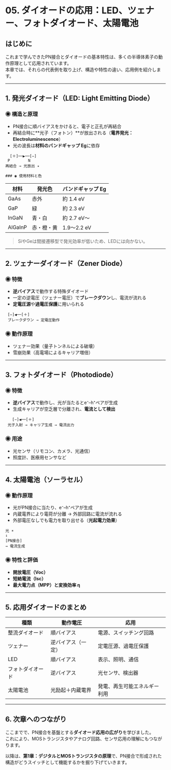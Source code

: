# 05. ダイオードの応用：LED、ツェナー、フォトダイオード、太陽電池

## はじめに

これまで学んできたPN接合とダイオードの基本特性は、多くの半導体素子の動作原理として応用されています。  
本章では、それらの代表例を取り上げ、構造や特性の違い、応用例を紹介します。

---

## 1. 発光ダイオード（LED: Light Emitting Diode）

### ◉ 構造と原理

- PN接合に順バイアスをかけると、電子と正孔が再結合
- 再結合時に**光子（フォトン）**が放出される（**電界発光：Electroluminescence**）
- 光の波長は**材料のバンドギャップ Eg**に依存
```
  [＋]──▶──[−]
 P        N
再結合 → 光放出 ✴️

### ◉ 使用材料と色
```

| 材料       | 発光色     | バンドギャップ Eg |
|------------|------------|-------------------|
| GaAs       | 赤外       | 約 1.4 eV         |
| GaP        | 緑         | 約 2.3 eV         |
| InGaN      | 青・白     | 約 2.7 eV〜       |
| AlGaInP    | 赤・橙・黄 | 1.9〜2.2 eV       |

> SiやGeは間接遷移型で発光効率が低いため、LEDには向かない。

---

## 2. ツェナーダイオード（Zener Diode）

### ◉ 特徴

- **逆バイアス**で動作する特殊ダイオード
- 一定の逆電圧（ツェナー電圧）で**ブレークダウン**し、電流が流れる
- **定電圧源**や**過電圧保護**に用いられる
```
 [−]◀──[＋]
 ブレークダウン → 定電圧動作
```
 ### ◉ 動作原理

- ツェナー効果（量子トンネルによる破壊）
- 雪崩効果（高電場によるキャリア増倍）

---

## 3. フォトダイオード（Photodiode）

### ◉ 特徴

- **逆バイアス**で動作し、光が当たるとe⁻–h⁺ペアが生成
- 生成キャリアが空乏層で分離され、**電流として検出**
```
   [−]◀──[＋]
 光子入射 → キャリア生成 → 電流出力
```
### ◉ 用途

- 光センサ（リモコン、カメラ、光通信）
- 照度計、医療用センサなど

---

## 4. 太陽電池（ソーラセル）

### ◉ 動作原理

- 光がPN接合に当たり、e⁻–h⁺ペアが生成
- 内蔵電界により電荷が分離 → 外部回路に電流が流れる
- 外部電圧なしでも電力を取り出せる（**光起電力効果**）
```
光 ☀️
↓
[PN接合]
→ 電流生成
```
### ◉ 特性と評価

- **開放電圧（Voc）**
- **短絡電流（Isc）**
- **最大電力点（MPP）と変換効率 η**

---

## 5. 応用ダイオードのまとめ

| 種類         | 動作電圧         | 応用                       |
|--------------|------------------|----------------------------|
| 整流ダイオード | 順バイアス       | 電源、スイッチング回路     |
| ツェナー      | 逆バイアス（一定）| 定電圧源、過電圧保護        |
| LED          | 順バイアス       | 表示、照明、通信            |
| フォトダイオード | 逆バイアス       | 光センサ、検出器            |
| 太陽電池     | 光励起＋内蔵電界  | 発電、再生可能エネルギー利用 |

---

## 6. 次章へのつながり

ここまでで、PN接合を基盤とする**ダイオード応用の広がり**を学びました。  
これにより、MOSトランジスタやアナログ回路、センサ応用の理解にもつながります。

以降は、**第1章：デジタルとMOSトランジスタの原理**で、PN接合で形成された構造がどうスイッチとして機能するかを掘り下げていきます。
